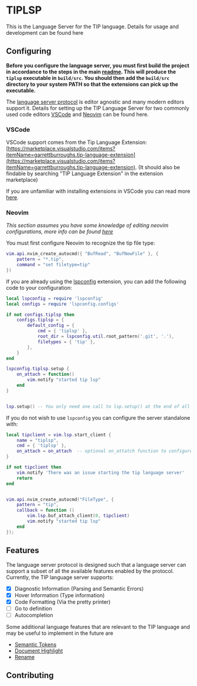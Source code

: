 # TIPLSP

This is the Language Server for the TIP language. Details for usage and development can be found here

## Configuring 

**Before you configure the language server, you must first build the project in accordance to the steps in the main [readme](../../README.md#building-tipc). This will produce the `tiplsp` executable in `build/src`. You should then add the `build/src` directory to your system PATH so that the extensions can pick up the executable.**


The [language server protocol](https://microsoft.github.io/language-server-protocol/) is editor agnostic and many modern editors support it. Details
for setting up the TIP Language Server for two commonly used code editors [VSCode]() and [Neovim]() can be found here.


### VSCode

VSCode support comes from the Tip Language Extension:
[https://marketplace.visualstudio.com/items?itemName=garrettburroughs.tip-language-extension](https://marketplace.visualstudio.com/items?itemName=garrettburroughs.tip-language-extension). (It should also be findable by searching "TIP Language Extension" in the extension marketplace)

If you are unfamiliar with installing extensions in VSCode you can read more [here](https://code.visualstudio.com/docs/editor/extension-marketplace).


### Neovim

*This section assumes you have some knowledge of editing neovim configurations, more info can be found
[here](https://neovim.io/doc/user/editorconfig.html)*


You must first configure Neovim to recognize the tip file type:

```lua
vim.api.nvim_create_autocmd({ "BufRead", "BufNewFile" }, {
    pattern = "*.tip",
    command = "set filetype=tip"
})
```

If you are already using the [lspconfig](https://github.com/neovim/nvim-lspconfig) extension, you can add the following code to your configuration:

```lua
local lspconfig = require 'lspconfig'
local configs = require 'lspconfig.configs'

if not configs.tiplsp then
    configs.tiplsp = {
        default_config = {
            cmd = { 'tiplsp' },
            root_dir = lspconfig.util.root_pattern('.git', '.'),
            filetypes = { 'tip' },
        },
    }
end

lspconfig.tiplsp.setup {
    on_attach = function()
        vim.notify "started tip lsp"
    end
}


lsp.setup() -- You only need one call to lsp.setup() at the end of all your language server configuration
```


If you do not wish to use `lspconfig` you can configure the server standalone with:

```lua
local tipclient = vim.lsp.start_client {
    name = "tiplsp", 
    cmd = { 'tiplsp' },
    on_attach = on_attach  -- optional on_attatch function to configure keybinds
}

if not tipclient then
    vim.notify 'There was an issue starting the tip language server'
    return
end


vim.api.nvim_create_autocmd("FileType", {
    pattern = "tip",
    callback = function ()
        vim.lsp.buf_attach_client(0, tipclient)
        vim.notify "started tip lsp"
    end
});
```



## Features

The language server protocol is designed such that a language server can support a subset of all the available features enabled by the protocol.
Currently, the TIP language server supports:

- [x] Diagnostic Information (Parsing and Semantic Errors)
- [x] Hover Information (Type information)
- [x] Code Formatting (Via the pretty printer)
- [ ] Go to definition
- [ ] Autocompletion

Some additional language features that are relevant to the TIP language and may be useful to implement in the future are 

- [Semantic Tokens](https://microsoft.github.io/language-server-protocol/specifications/lsp/3.17/specification/#textDocument_semanticTokens)
- [Document Highlight](https://microsoft.github.io/language-server-protocol/specifications/lsp/3.17/specification/#textDocument_documentHighlight)
- [Rename](https://microsoft.github.io/language-server-protocol/specifications/lsp/3.17/specification/#textDocument_rename)



## Contributing 


